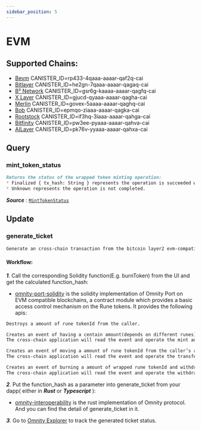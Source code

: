 ```yaml
---
sidebar_position: 5
---
```


# EVM
## Supported Chains:
- [Bevm](https://www.bevm.io/) CANISTER_ID=rp433-4qaaa-aaaar-qaf2q-cai
- [Bitlayer](https://www.bitlayer.org/) CANISTER_ID=he2gn-7qaaa-aaaar-qagaq-cai
- [B² Network](https://www.bsquared.network/) CANISTER_ID=gsr6g-kaaaa-aaaar-qagfq-cai
- [X Layer](https://www.okx.com/xlayer) CANISTER_ID=gjucd-qyaaa-aaaar-qagha-cai
- [Merlin](https://merlinchain.io) CANISTER_ID=govex-5aaaa-aaaar-qaghq-cai
- [Bob](https://www.gobob.xyz/) CANISTER_ID=epmqo-ziaaa-aaaar-qagka-cai
- [Rootstock](https://rootstock.io/) CANISTER_ID=if3hq-3iaaa-aaaar-qahga-cai
- [Bitfinity](https://bitfinity.network/) CANISTER_ID=pw3ee-pyaaa-aaaar-qahva-cai
- [AILayer](https://ailayer.xyz/) CANISTER_ID=pk76v-yyaaa-aaaar-qahxa-cai

## Query
### mint_token_status
```md title="mint_token_status(ticket_id: String) -> MintTokenStatus"
Returns the status of the wrapped token minting operation:
* Finalized { tx_hash: String } represents the operation is succeeded with the transaction hash on the l2 chain.
* Unknown represents the operation is not completed.
```
***Source*** : [`MintTokenStatus`](https://github.com/octopus-network/omnity-interoperability/blob/main/types/src/lib.rs#L773)

## Update
### generate_ticket
```md title="generate_ticket(hash: String) -> Result<(), String>"
Generate an cross-chain transaction from the bitcoin layer2 evm-compatible instances mentioned above on Omnity. 
```

#### Workflow: 

***1***. Call the corresponding Solidity function(E.g. burnToken) from the UI and get the calculated function_hash:
- [omnity-port-solidity](https://github.com/octopus-network/omnity-port-solidity/blob/main/contracts/OmnityPort.sol) is the solidity implementation of Omnity Port on EVM compatible blockchains, a contract module which provides a basic access control mechanism on the Rune tokens. It provides the following apis:

```md title="burnToken(string memory tokenId, uint256 amount)"
Destroys a amount of rune tokenId from the caller.
```
```md title="mintRunes(string memory tokenId, address receiver)"
Creates an event of having a centain amount(depends on different runes) of tokenId and assigns them to receiver.
The cross-chain application will read the event and operate the mint and transfer action in order on bitcoin network. 
```
```md title="transportToken(string memory dstChainId, string memory tokenId, string memory receiver, uint256 amount, string memory memo)"
Creates an event of moving a amount of rune tokenId from the caller’s account to receiver's on dstChainId with memo note.
The cross-chain application will read the event and operate the transfer action on bitcoin network.
```
```md title="redeemToken(string memory tokenId, string memory receiver, uint256 amount)"
Creates an event of burning a amount of wrapped rune tokenId and withdraw the corresponding amount of underlying tokens to receiver.
The cross-chain application will read the event and operate the withdrawal action on bitcoin network.
```

***2***. Put the function_hash as a parameter into generate_ticket from your dapp( either in ***Rust*** or ***Typescript*** ):
- [omnity-interoperability](https://github.com/octopus-network/omnity-interoperability/blob/main/route/evm/src/service.rs#L240) is the rust implementation of Omnity protocol. And you can find the detail of generate_ticket in it.

***3***. Go to [Omnity Explorer](https://explorer.omnity.network/) to track the generated ticket status.
